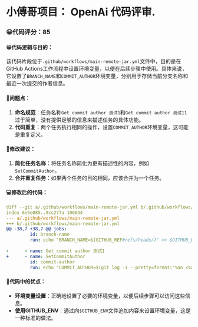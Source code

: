 # 小傅哥项目： OpenAi 代码评审.
### 😀代码评分：85
#### 😀代码逻辑与目的：
该代码片段位于`.github/workflows/main-remote-jar.yml`文件中，目的是在GitHub Actions工作流程中设置环境变量，以便在后续步骤中使用。具体来说，它设置了`BRANCH_NAME`和`COMMIT_AUTHOR`环境变量，分别用于存储当前分支名称和最近一次提交的作者信息。

#### 🤔问题点：
1. **命名规范**：任务名称`Get commit author 测试1`和`Get commit author 测试11`过于简单，没有提供足够的信息来描述任务的具体功能。
2. **代码重复**：两个任务执行相同的操作，设置`COMMIT_AUTHOR`环境变量，这可能是重复定义。

#### 🎯修改建议：
1. **简化任务名称**：将任务名称简化为更有描述性的内容，例如`SetCommitAuthor`。
2. **合并重复任务**：如果两个任务的目的相同，应该合并为一个任务。

#### 💻修改后的代码：
```yaml
diff --git a/.github/workflows/main-remote-jar.yml b/.github/workflows/main-remote-jar.yml
index 6e5e085..9cc277a 100644
--- a/.github/workflows/main-remote-jar.yml
+++ b/.github/workflows/main-remote-jar.yml
@@ -38,7 +38,7 @@ jobs:
         id: branch-name
         run: echo "BRANCH_NAME=${GITHUB_REF#refs/heads/}" >> $GITHUB_ENV
 
-      - name: Get commit author 测试1
+      - name: SetCommitAuthor
         id: commit-author
         run: echo "COMMIT_AUTHOR=$(git log -1 --pretty=format:'%an <%ae>')" >> $GITHUB_ENV
```

#### 🌟代码中的优点：
- **环境变量设置**：正确地设置了必要的环境变量，以便后续步骤可以访问这些信息。
- **使用GITHUB_ENV**：通过向`$GITHUB_ENV`文件追加内容来设置环境变量，这是一种标准的做法。
